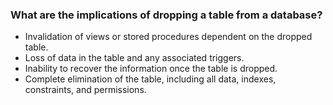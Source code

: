 ### What are the implications of dropping a table from a database?

- Invalidation of views or stored procedures dependent on the dropped table.
- Loss of data in the table and any associated triggers.
- Inability to recover the information once the table is dropped.
- Complete elimination of the table, including all data, indexes, constraints, and permissions.